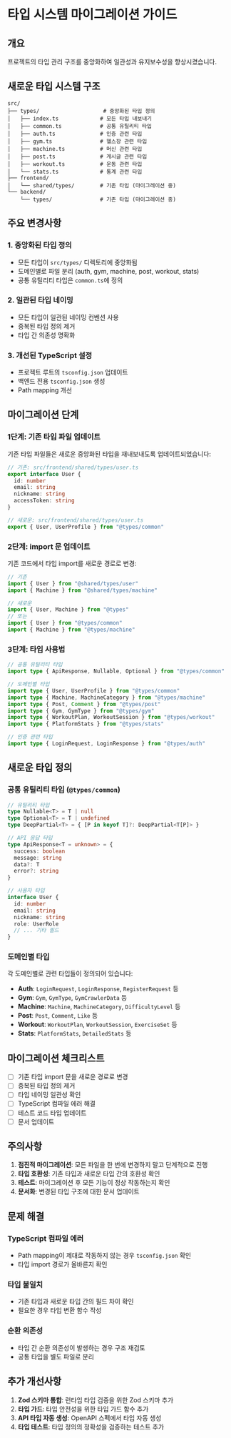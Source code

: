 # 타입 시스템 마이그레이션 가이드

## 개요

프로젝트의 타입 관리 구조를 중앙화하여 일관성과 유지보수성을 향상시켰습니다.

## 새로운 타입 시스템 구조

```
src/
├── types/                    # 중앙화된 타입 정의
│   ├── index.ts             # 모든 타입 내보내기
│   ├── common.ts            # 공통 유틸리티 타입
│   ├── auth.ts              # 인증 관련 타입
│   ├── gym.ts               # 헬스장 관련 타입
│   ├── machine.ts           # 머신 관련 타입
│   ├── post.ts              # 게시글 관련 타입
│   ├── workout.ts           # 운동 관련 타입
│   └── stats.ts             # 통계 관련 타입
├── frontend/
│   └── shared/types/        # 기존 타입 (마이그레이션 중)
└── backend/
    └── types/               # 기존 타입 (마이그레이션 중)
```

## 주요 변경사항

### 1. 중앙화된 타입 정의
- 모든 타입이 `src/types/` 디렉토리에 중앙화됨
- 도메인별로 파일 분리 (auth, gym, machine, post, workout, stats)
- 공통 유틸리티 타입은 `common.ts`에 정의

### 2. 일관된 타입 네이밍
- 모든 타입이 일관된 네이밍 컨벤션 사용
- 중복된 타입 정의 제거
- 타입 간 의존성 명확화

### 3. 개선된 TypeScript 설정
- 프로젝트 루트의 `tsconfig.json` 업데이트
- 백엔드 전용 `tsconfig.json` 생성
- Path mapping 개선

## 마이그레이션 단계

### 1단계: 기존 타입 파일 업데이트

기존 타입 파일들은 새로운 중앙화된 타입을 재내보내도록 업데이트되었습니다:

```typescript
// 기존: src/frontend/shared/types/user.ts
export interface User {
  id: number
  email: string
  nickname: string
  accessToken: string
}

// 새로운: src/frontend/shared/types/user.ts
export { User, UserProfile } from "@types/common"
```

### 2단계: import 문 업데이트

기존 코드에서 타입 import를 새로운 경로로 변경:

```typescript
// 기존
import { User } from "@shared/types/user"
import { Machine } from "@shared/types/machine"

// 새로운
import { User, Machine } from "@types"
// 또는
import { User } from "@types/common"
import { Machine } from "@types/machine"
```

### 3단계: 타입 사용법

```typescript
// 공통 유틸리티 타입
import type { ApiResponse, Nullable, Optional } from "@types/common"

// 도메인별 타입
import type { User, UserProfile } from "@types/common"
import type { Machine, MachineCategory } from "@types/machine"
import type { Post, Comment } from "@types/post"
import type { Gym, GymType } from "@types/gym"
import type { WorkoutPlan, WorkoutSession } from "@types/workout"
import type { PlatformStats } from "@types/stats"

// 인증 관련 타입
import type { LoginRequest, LoginResponse } from "@types/auth"
```

## 새로운 타입 정의

### 공통 유틸리티 타입 (`@types/common`)

```typescript
// 유틸리티 타입
type Nullable<T> = T | null
type Optional<T> = T | undefined
type DeepPartial<T> = { [P in keyof T]?: DeepPartial<T[P]> }

// API 응답 타입
type ApiResponse<T = unknown> = {
  success: boolean
  message: string
  data?: T
  error?: string
}

// 사용자 타입
interface User {
  id: number
  email: string
  nickname: string
  role: UserRole
  // ... 기타 필드
}
```

### 도메인별 타입

각 도메인별로 관련 타입들이 정의되어 있습니다:

- **Auth**: `LoginRequest`, `LoginResponse`, `RegisterRequest` 등
- **Gym**: `Gym`, `GymType`, `GymCrawlerData` 등
- **Machine**: `Machine`, `MachineCategory`, `DifficultyLevel` 등
- **Post**: `Post`, `Comment`, `Like` 등
- **Workout**: `WorkoutPlan`, `WorkoutSession`, `ExerciseSet` 등
- **Stats**: `PlatformStats`, `DetailedStats` 등

## 마이그레이션 체크리스트

- [ ] 기존 타입 import 문을 새로운 경로로 변경
- [ ] 중복된 타입 정의 제거
- [ ] 타입 네이밍 일관성 확인
- [ ] TypeScript 컴파일 에러 해결
- [ ] 테스트 코드 타입 업데이트
- [ ] 문서 업데이트

## 주의사항

1. **점진적 마이그레이션**: 모든 파일을 한 번에 변경하지 말고 단계적으로 진행
2. **타입 호환성**: 기존 타입과 새로운 타입 간의 호환성 확인
3. **테스트**: 마이그레이션 후 모든 기능이 정상 작동하는지 확인
4. **문서화**: 변경된 타입 구조에 대한 문서 업데이트

## 문제 해결

### TypeScript 컴파일 에러
- Path mapping이 제대로 작동하지 않는 경우 `tsconfig.json` 확인
- 타입 import 경로가 올바른지 확인

### 타입 불일치
- 기존 타입과 새로운 타입 간의 필드 차이 확인
- 필요한 경우 타입 변환 함수 작성

### 순환 의존성
- 타입 간 순환 의존성이 발생하는 경우 구조 재검토
- 공통 타입을 별도 파일로 분리

## 추가 개선사항

1. **Zod 스키마 통합**: 런타임 타입 검증을 위한 Zod 스키마 추가
2. **타입 가드**: 타입 안전성을 위한 타입 가드 함수 추가
3. **API 타입 자동 생성**: OpenAPI 스펙에서 타입 자동 생성
4. **타입 테스트**: 타입 정의의 정확성을 검증하는 테스트 추가
